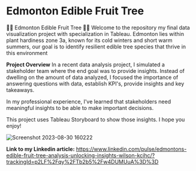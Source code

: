 # Edmonton Edible Fruit Tree
🌳🍏 Edmonton Edible Fruit Tree  🍐🌳  Welcome to the repository my final data visualization project with specialization in Tableau.  Edmonton lies within plant hardiness zone 3a, known for its cold winters and short warm summers, our goal is to identify resilient edible tree species that thrive in this environment

**Project Overview**
In a recent data analysis project, I simulated a stakeholder team where the end goal was to provide insights. Instead of dwelling on the amount of data analyzed, I focused the importance of answering questions with data, establish KPI's, provide insights and key takeaways.
 
In my professional experience, I've learned that stakeholders need meaningful insights to be able to make important decisions. 

This project uses Tableau Storyboard to show those insights. I hope you enjoy!

![Screenshot 2023-08-30 160222](https://github.com/Shanabunga/EdmontonEdibleFruitTree/assets/67124092/7940dd8d-45c2-4726-9ebf-581e8f9b1d69)

**Link to my Linkedin article:**
https://www.linkedin.com/pulse/edmontons-edible-fruit-tree-analysis-unlocking-insights-wilson-kcihc/?trackingId=p2LF%2Fqy%2FTb2b5%2Fw4DUMUuA%3D%3D
